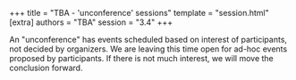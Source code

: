 +++
title = "TBA - 'unconference' sessions"
template = "session.html"
[extra]
authors = "TBA"
session = "3.4"
+++

An "unconference" has events scheduled based on interest of
participants, not decided by organizers.  We are leaving this time
open for ad-hoc events proposed by participants.  If there is not much
interest, we will move the conclusion forward.
